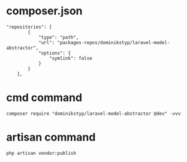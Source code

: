 
# composer.json
```
"repositories": [
        {
            "type": "path",
            "url": "packages-repos/dominikstyp/laravel-model-abstractor",
            "options": {
                "symlink": false
            }
        }
    ],
```

# cmd command
```composer require "dominikstyp/laravel-model-abstractor @dev" -vvv```
# artisan command
```php artisan vendor:publish```